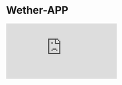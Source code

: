 # Wether-APP
![Wether App By HTML , CSS AND JAVASCRIPT](https://github.com/MuneebShah0/Wether_App/blob/244aa5bf7f5e1624438d221341bca1b59aeb344e/wetherPic-min.pdf)
